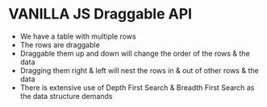 # VANILLA JS Draggable API
* We have a table with multiple rows
* The rows are draggable
* Draggable them up and down will change the order of the rows & the data
* Dragging them right & left will nest the rows in & out of other rows & the data
* There is extensive use of Depth First Search & Breadth First Search as the data structure demands
